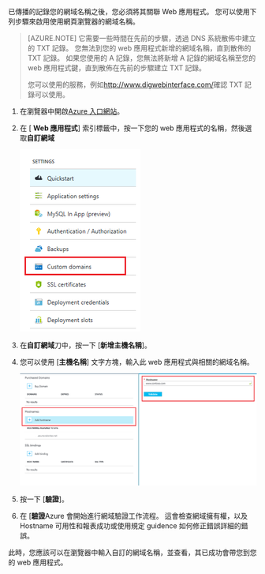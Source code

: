 已傳播的記錄您的網域名稱之後，您必須將其關聯 Web 應用程式。 您可以使用下列步驟來啟用使用網頁瀏覽器的網域名稱。

> [AZURE.NOTE] 它需要一些時間在先前的步驟，透過 DNS 系統散佈中建立的 TXT 記錄。 您無法到您的 web 應用程式新增的網域名稱，直到散佈的 TXT 記錄。 如果您使用的 A 記錄，您無法將新增 A 記錄的網域名稱至您的 web 應用程式鍵，直到散佈在先前的步驟建立 TXT 記錄。
>
> 您可以使用的服務，例如<a href="http://www.digwebinterface.com/">http://www.digwebinterface.com/</a>確認 TXT 記錄可以使用。

1. 在瀏覽器中開啟[Azure 入口網站](https://portal.azure.com)。

2. 在 [ **Web 應用程式**] 索引標籤中，按一下您的 web 應用程式的名稱，然後選取**自訂網域**

    ![](./media/custom-dns-web-site/dncmntask-cname-6.png)

3. 在**自訂網域**刀中，按一下 [**新增主機名稱**]。
    
4. 您可以使用 [**主機名稱**] 文字方塊，輸入此 web 應用程式與相關的網域名稱。

    ![](./media/custom-dns-web-site/add-custom-domain.png)

6.  按一下 [**驗證**]。

7.  在 [**驗證**Azure 會開始進行網域驗證工作流程。 這會檢查網域擁有權，以及 Hostname 可用性和報表成功或使用規定 guidence 如何修正錯誤詳細的錯誤。    

此時，您應該可以在瀏覽器中輸入自訂的網域名稱，並查看，其已成功會帶您到您的 web 應用程式。
